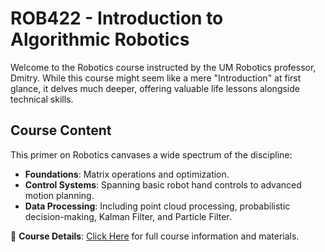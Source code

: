 # ROB422 -  Introduction to Algorithmic Robotics
Welcome to the Robotics course instructed by the UM Robotics professor, Dmitry. While this course might seem like a mere "Introduction" at first glance, it delves much deeper, offering valuable life lessons alongside technical skills.

## Course Content
This primer on Robotics canvases a wide spectrum of the discipline:

- **Foundations**: Matrix operations and optimization.
- **Control Systems**: Spanning basic robot hand controls to advanced motion planning.
- **Data Processing**: Including point cloud processing, probabilistic decision-making, Kalman Filter, and Particle Filter.

🔗 **Course Details**: [Click Here](https://berenson.robotics.umich.edu/courses/fall2023iar/index.html) for full course information and materials.
